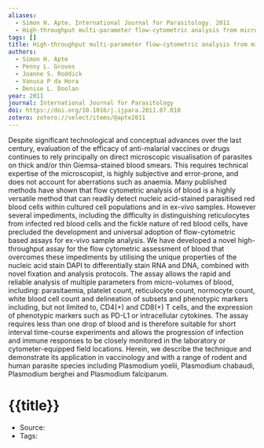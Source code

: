 ```yaml
---
aliases:
  - Simon H. Apte. International Journal for Parasitology. 2011
  - High-throughput multi-parameter flow-cytometric analysis from micro-quantities of plasmodium-infected blood
tags: []
title: High-throughput multi-parameter flow-cytometric analysis from micro-quantities of plasmodium-infected blood
authors:
  - Simon H. Apte
  - Penny L. Groves
  - Joanne S. Roddick
  - Vanusa P da Hora
  - Denise L. Doolan
year: 2011
journal: International Journal for Parasitology
doi: https://doi.org/10.1016/j.ijpara.2011.07.010
zotero: zotero://select/items/@apte2011
---
```

<!-- START_ABSTRACT -->
Despite significant technological and conceptual advances over the last century, evaluation of the efficacy of anti-malarial vaccines or drugs continues to rely principally on direct microscopic visualisation of parasites on thick and/or thin Giemsa-stained blood smears. This requires technical expertise of the microscopist, is highly subjective and error-prone, and does not account for aberrations such as anaemia. Many published methods have shown that flow cytometric analysis of blood is a highly versatile method that can readily detect nucleic acid-stained parasitised red blood cells within cultured cell populations and in ex-vivo samples. However several impediments, including the difficulty in distinguishing reticulocytes from infected red blood cells and the fickle nature of red blood cells, have precluded the development and universal adoption of flow-cytometric based assays for ex-vivo sample analysis. We have developed a novel high-throughput assay for the flow cytometric assessment of blood that overcomes these impediments by utilising the unique properties of the nucleic acid stain DAPI to differentially stain RNA and DNA, combined with novel fixation and analysis protocols. The assay allows the rapid and reliable analysis of multiple parameters from micro-volumes of blood, including: parasitaemia, platelet count, reticulocyte count, normocyte count, white blood cell count and delineation of subsets and phenotypic markers including, but not limited to, CD4(+) and CD8(+) T cells, and the expression of phenotypic markers such as PD-L1 or intracellular cytokines. The assay requires less than one drop of blood and is therefore suitable for short interval time-course experiments and allows the progression of infection and immune responses to be closely monitored in the laboratory or cytometer-equipped field locations. Herein, we describe the technique and demonstrate its application in vaccinology and with a range of rodent and human parasite species including Plasmodium yoelii, Plasmodium chabaudi, Plasmodium berghei and Plasmodium falciparum.
<!-- END_ABSTRACT -->

<!-- START_TEMPLATE -->
# {{title}}

- Source:
- Tags: 
<!-- END_TEMPLATE -->